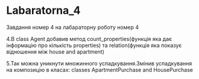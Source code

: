 # Labaratorna_4
Завдання номер 4 на лабараторну роботу номер 4

4.В class Agent добавив метод count_properties(функція яка дає інформацію про кількість properties) та relation(функція яка показує відношення  між house and apartment)

5.Так можна уникнути множинного успадкування.Змінив успадкування на композицію в класах: classes ApartmentPurchase and  HousePurchase
